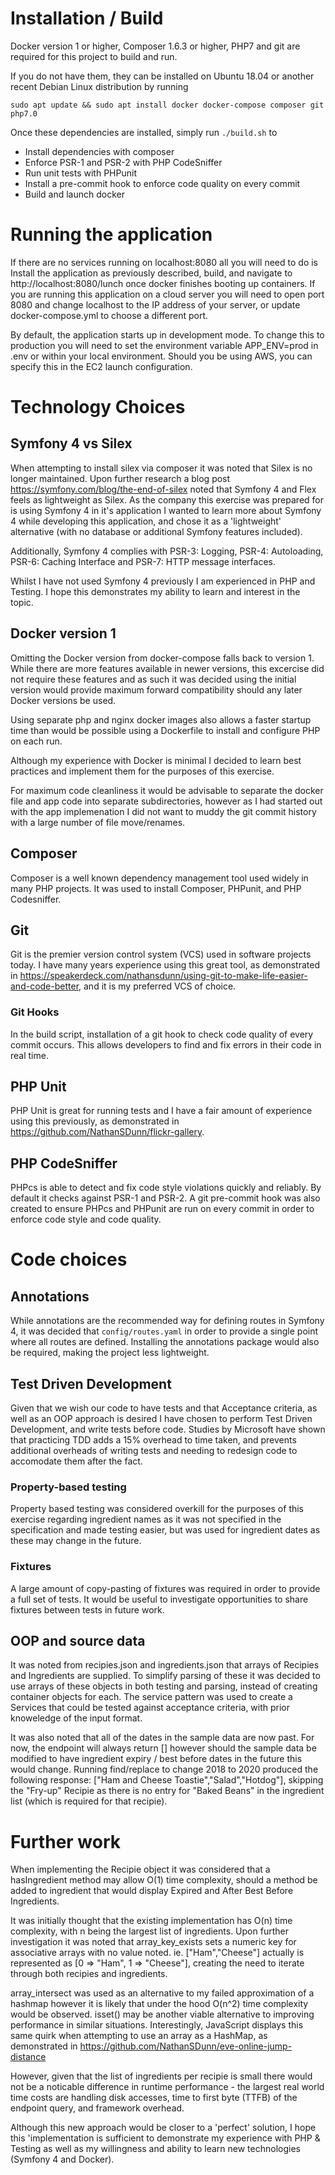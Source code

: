 # Installation  / Build
Docker version 1 or higher,  Composer 1.6.3 or higher, PHP7 and git are required for this project to build and run.

If you do not have them, they can be installed on Ubuntu 18.04 or another recent Debian Linux distribution by running

``sudo apt update && sudo apt install docker docker-compose composer git php7.0``

Once these dependencies are installed, simply run
``./build.sh``
to 
* Install dependencies with composer
* Enforce PSR-1 and PSR-2 with PHP CodeSniffer
* Run unit tests with PHPunit
* Install a pre-commit hook to enforce code quality on every commit
* Build and launch docker

# Running the application
If there are no services running on localhost:8080 all you will need to do is Install the application as previously described, build, and navigate to http://localhost:8080/lunch once docker finishes booting up containers. If you are running this application on a cloud server you will need to open port 8080 and change localhost to the IP address of your server, or update docker-compose.yml to choose a different port.

By default, the application starts up in development mode. To change this to production you will need to set the environment variable APP_ENV=prod in .env or within your local environment. Should you be using AWS, you can specify this in the EC2 launch configuration.

# Technology Choices
## Symfony 4 vs Silex
When attempting to install silex via composer it was noted that Silex is no longer maintained. Upon further research a blog post https://symfony.com/blog/the-end-of-silex noted that Symfony 4 and Flex feels as lightweight as Silex. As the company this exercise was prepared for is using Symfony 4 in it's application I wanted to learn more about Symfony 4 while developing this application, and chose it as a 'lightweight' alternative (with no database or additional Symfony features included).

Additionally, Symfony 4 complies with PSR-3: Logging, PSR-4: Autoloading,  PSR-6: Caching Interface and PSR-7: HTTP message interfaces.

Whilst I have not used Symfony 4 previously I am experienced in PHP and Testing. I hope this demonstrates my ability to learn and interest in the topic.

## Docker version 1
Omitting the Docker version from docker-compose falls back to version 1. While there are more features available in newer versions, this excercise did not require these features and as such it was decided using the initial version would provide maximum forward compatibility should any later Docker versions be used.

Using separate php and nginx docker images also allows a faster startup time than would be possible using a Dockerfile to install and configure PHP on each run.

Although my experience with Docker is minimal I decided to learn best practices and implement them for the purposes of this exercise.

For maximum code cleanliness it would be advisable to separate the docker file and app code into separate subdirectories, however as I had started out with the app implemenation I did not want to muddy the git commit history with a large number of file move/renames.

## Composer
Composer is a well known dependency management tool used widely in many PHP projects. It was used to install Composer, PHPunit, and PHP Codesniffer.

## Git
Git is the premier version control system (VCS) used in software projects today. I have many years experience using this great tool, as demonstrated in https://speakerdeck.com/nathansdunn/using-git-to-make-life-easier-and-code-better, and it is my preferred VCS of choice.

### Git Hooks
In the build script, installation of a git hook to check code quality of every commit occurs. This allows developers to find and fix errors in their code in real time.

## PHP Unit
PHP Unit is great for running tests and I have a fair amount of experience using this previously, as demonstrated in https://github.com/NathanSDunn/flickr-gallery.

## PHP CodeSniffer
PHPcs is able to detect and fix code style violations quickly and reliably. By default it checks against PSR-1 and PSR-2. A git pre-commit hook was also created to ensure PHPcs and PHPunit are run on every commit in order to enforce code style and code quality.

# Code choices
## Annotations
While annotations are the recommended way for defining routes in Symfony 4, it was decided that `config/routes.yaml` in order to provide a single point where all routes are defined. Installing the annotations package would also be required, making the project less lightweight.

## Test Driven Development
Given that we wish our code to have tests and that Acceptance criteria, as well as an OOP approach is desired I have chosen to perform Test Driven Development, and write tests before code. Studies by Microsoft have shown that practicing TDD adds a 15% overhead to time taken, and prevents additional overheads of writing tests and needing to redesign code to accomodate them after the fact.

### Property-based testing
Property based testing was considered overkill for the purposes of this exercise regarding ingredient names as it was not specified in the specification and made testing easier, but was used for ingredient dates as these may change in the future.

### Fixtures
A large amount of copy-pasting of fixtures was required in order to provide a full set of tests. It would be useful to investigate opportunities to share fixtures between tests in future work.

## OOP and source data
It was noted from recipies.json and ingredients.json that arrays of Recipies and Ingredients are supplied. To simplify parsing of these it was decided to use arrays of these objects in both testing and parsing, instead of creating container objects for each. The service pattern was used to create a Services that could be tested against acceptance criteria, with prior knoweledge of the input format.

It was also noted that all of the dates in the sample data are now past. For now, the endpoint will always return [] however should the sample data be modified to have ingredient expiry / best before dates in the future this would change. Running find/replace to change 2018 to 2020 produced the following response: ["Ham and Cheese Toastie","Salad","Hotdog"], skipping the "Fry-up" Recipie as there is no entry for "Baked Beans" in the ingredient list (which is required for that recipie).

# Further work
When implementing the Recipie object it was considered that a hasIngredient method may allow O(1) time complexity, should a method be added to ingredient that would display Expired and After Best Before Ingredients. 

It was initially thought that the existing implementation has O(n) time complexity, with n being the largest list of ingredients. Upon further investigation it was noted that array_key_exists sets a numeric key for associative arrays with no value noted. ie. ["Ham","Cheese"] actually is represented as [0 => "Ham", 1 => "Cheese"], creating the need to iterate through both recipies and ingredients. 

array_intersect was used as an alternative to my failed approximation of a hashmap however it is likely that under the hood O(n^2) time complexity would be observed. isset() may be another viable alternative to improving performance in similar situations. Interestingly, JavaScript displays this same quirk when attempting to use an array as a HashMap, as demonstrated in https://github.com/NathanSDunn/eve-online-jump-distance

However, given that the list of ingredients per recipie is small there would not be a noticable difference in runtime performance - the largest real world time costs are handling disk accesses, time to first byte (TTFB) of the endpoint query, and framework overhead.

Although this new approach would be closer to a 'perfect' solution, I hope this 'implementation is sufficient to demonstrate my experience with PHP & Testing as well as my willingness and ability to learn new technologies (Symfony 4 and Docker).


